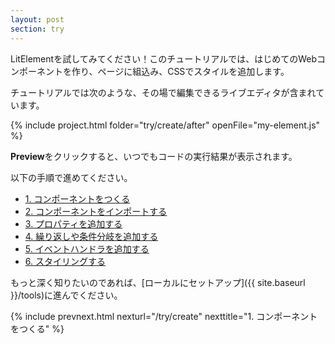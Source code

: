 ```yaml
---
layout: post
section: try
---
```


<!-- original:
Try LitElement! In this tutorial you'll build your first web component, use it in a web page, and add style with CSS.

The tutorial pages contain live code samples that you can edit, like this:
-->

LitElementを試してみてください！このチュートリアルでは、はじめてのWebコンポーネントを作り、ページに組込み、CSSでスタイルを追加します。

チュートリアルでは次のような、その場で編集できるライブエディタが含まれています。

{% include project.html folder="try/create/after" openFile="my-element.js" %}

<!-- original:
Click **Preview** at any time to see your code in action. 

Follow the steps below to get started with LitElement:

*  [1. Create a component](/try/create).
*  [2. Import your component](/try/import).
*  [3. Add a property to your template](/try/properties).
*  [4. Add loops and conditionals to your template](/try/logic).
*  [5. Add an event handler to your template](/try/events).
*  [6. Style your template](/try/style).

When you're ready to dive in, follow this guide to [Set up LitElement locally](/tools/setup). 
-->

**Preview**をクリックすると、いつでもコードの実行結果が表示されます。

以下の手順で進めてください。

*  [1. コンポーネントをつくる](/try/create)
*  [2. コンポーネントをインポートする](/try/import)
*  [3. プロパティを追加する](/try/properties)
*  [4. 繰り返しや条件分岐を追加する](/try/logic)
*  [5. イベントハンドラを追加する](/try/events)
*  [6. スタイリングする](/try/style)

もっと深く知りたいのであれば、[ローカルにセットアップ]({{ site.baseurl }}/tools)に進んでください。


{% include prevnext.html nexturl="/try/create" nexttitle="1. コンポーネントをつくる" %}
